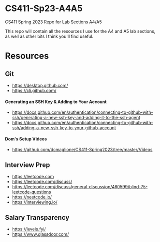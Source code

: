 # CS411-Sp23-A4A5

CS411 Spring 2023 Repo for Lab Sections A4/A5

This repo will contain all the resources I use for the A4 and A5 lab sections, as well as other bits I think you'll find useful.

# Resources

## Git

- https://desktop.github.com/
- https://cli.github.com/

#### Generating an SSH Key & Adding to Your Account

- https://docs.github.com/en/authentication/connecting-to-github-with-ssh/generating-a-new-ssh-key-and-adding-it-to-the-ssh-agent
- https://docs.github.com/en/authentication/connecting-to-github-with-ssh/adding-a-new-ssh-key-to-your-github-account

#### Dom's Setup Videos

- https://github.com/dcmaglione/CS411-Spring2023/tree/master/Videos

## Interview Prep

- https://leetcode.com
- https://leetcode.com/discuss/
- https://leetcode.com/discuss/general-discussion/460599/blind-75-leetcode-questions
- https://neetcode.io/
- https://interviewing.io/

## Salary Transparency

- https://levels.fyi/
- https://www.glassdoor.com/
